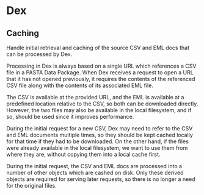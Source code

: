 # Dex

## Caching

Handle initial retrieval and caching of the source CSV and EML docs that can be
processed by Dex.

Processing in Dex is always based on a single URL which references a CSV file in a PASTA
Data Package. When Dex receives a request to open a URL that it has not opened
previously, it requires the contents of the referenced CSV file along with the contents
of its associated EML file.

The CSV is available at the provided URL, and the EML is available at a predefined
location relative to the CSV, so both can be downloaded directly. However, the two files
may also be available in the local filesystem, and if so, should be used since it
improves performance.

During the initial request for a new CSV, Dex may need to refer to the CSV and EML
documents multiple times, so they should be kept cached locally for that time if they
had to be downloaded. On the other hand, if the files were already available in the
local filesystem, we want to use them from where they are, without copying them into a
local cache first.

During the initial request, the CSV and EML docs are processed into a number of other
objects which are cashed on disk. Only these derived objects are required for serving
later requests, so there is no longer a need for the original files.
